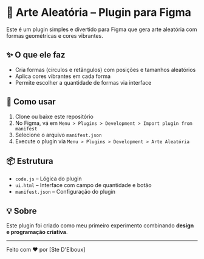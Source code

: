 # 🎨 Arte Aleatória – Plugin para Figma

Este é um plugin simples e divertido para Figma que gera arte aleatória com formas geométricas e cores vibrantes.

## ✨ O que ele faz

- Cria formas (círculos e retângulos) com posições e tamanhos aleatórios
- Aplica cores vibrantes em cada forma
- Permite escolher a quantidade de formas via interface

## 🧩 Como usar

1. Clone ou baixe este repositório
2. No Figma, vá em `Menu > Plugins > Development > Import plugin from manifest`
3. Selecione o arquivo `manifest.json`
4. Execute o plugin via `Menu > Plugins > Development > Arte Aleatória`

## 📦 Estrutura

- `code.js` – Lógica do plugin
- `ui.html` – Interface com campo de quantidade e botão
- `manifest.json` – Configuração do plugin

## 💡 Sobre

Este plugin foi criado como meu primeiro experimento combinando **design e programação criativa**.

---

Feito com ❤️ por [Ste D'Elboux]



